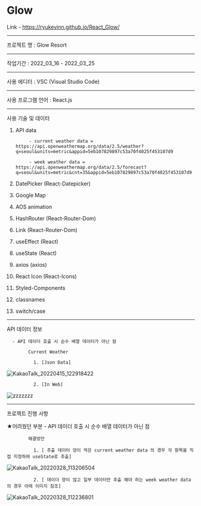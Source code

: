 # Glow

Link  - https://ryukevinn.github.io/React_Glow/


---------------------------------

프로젝트 명 : Glow Resort

---------------------------------

작업기간 : 2022_03_16 - 2022_03_25

---------------------------------

사용 에디터 : VSC (Visual Studio Code)

---------------------------------

사용 프로그램 언어 : React.js

---------------------------------

사용 기술 및 데이터

1. API data 

            - current weather data = https://api.openweathermap.org/data/2.5/weather?q=seoul&units=metric&appid=5eb107829897c53a70f4025f453107d9
 
            - week weather data = https://api.openweathermap.org/data/2.5/forecast?q=seoul&units=metric&cnt=35&appid=5eb107829897c53a70f4025f453107d9
         
2. DatePicker (React-Datepicker)
3. Google Map
4. AOS animation 
5. HashRouter (React-Router-Dom)
6. Link (React-Router-Dom)
7. useEffect (React)
8. useState (React)
9. axios (axios)
10. React Icon (React-Icons)
11. Styled-Components
12. classnames
13. switch/case
---------------------------------

API 데이터 정보

      - API 데이더 호출 시 순수 배열 데이터가 아닌 점
      
            Current Weather
            
              1. [Json Data]
![KakaoTalk_20220415_122918422](https://user-images.githubusercontent.com/96170774/163513722-d6638db7-8d85-41f2-b9c5-fa4bf6056652.png)

              2. [In Web]
![zzzzzzz](https://user-images.githubusercontent.com/96170774/163513778-91b257ea-3346-4673-a494-76d8e1728909.png)





---------------------------------

프로젝트 진행 사항

  ★어려웠던 부분
      - API 데이더 호출 시 순수 배열 데이터가 아닌 점
      
            해결방안
            
              1. [ 추출 데이터 양이 적은 current weather data 의 경우 각 항목을 직접 지정하여 useState로 추출]
![KakaoTalk_20220328_113206504](https://user-images.githubusercontent.com/96170774/160316814-110dc006-fdb0-4684-b11c-e5a444ca4e1b.png)



              
              
              
              
              
              2. [ 데이더 양이 많고 일부 데이터만 추출 해야 하는 week weather data 의 경우 아래 이미지 참조]
![KakaoTalk_20220328_112236801](https://user-images.githubusercontent.com/96170774/160316129-6ae86815-ac84-470c-a4c1-2bbfe71e2c93.png)





